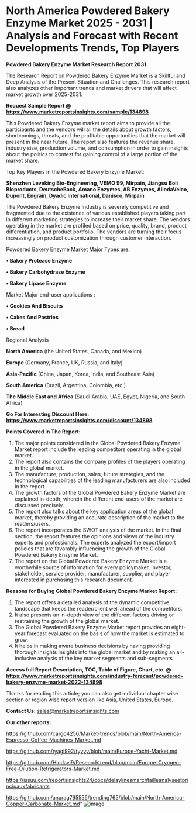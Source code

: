 # North America Powdered Bakery Enzyme Market 2025 - 2031 | Analysis and Forecast with Recent Developments Trends, Top Players

<strong>Powdered Bakery Enzyme Market Research Report 2031</strong>

The Research Report on Powdered Bakery Enzyme Market is a Skillful and Deep Analysis of the Present Situation and Challenges. This research report also analyzes other important trends and market drivers that will affect market growth over 2025-2031.

<strong>Request Sample Report @ <a href=https://www.marketreportsinsights.com/sample/134898>https://www.marketreportsinsights.com/sample/134898</a></strong>

This Powdered Bakery Enzyme market report aims to provide all the participants and the vendors will all the details about growth factors, shortcomings, threats, and the profitable opportunities that the market will present in the near future. The report also features the revenue share, industry size, production volume, and consumption in order to gain insights about the politics to contest for gaining control of a large portion of the market share.

Top Key Players in the Powdered Bakery Enzyme Market:

<strong>Shenzhen Leveking Bio-Engineering, VEMO 99, Mirpain, Jiangsu Boli Bioproducts, DeutscheBack, Amano Enzymes, AB Enzymes, AlindaVelco, Dupont, Engrain, Dyadic International, Danisco, Mirpain</strong>

The Powdered Bakery Enzyme Industry is severely competitive and fragmented due to the existence of various established players taking part in different marketing strategies to increase their market share. The vendors operating in the market are profiled based on price, quality, brand, product differentiation, and product portfolio. The vendors are turning their focus increasingly on product customization through customer interaction.

Powdered Bakery Enzyme Market Major Types are:

<strong>• Bakery Protease Enzyme

• Bakery Carbohydrase Enzyme

• Bakery Lipase Enzyme</strong>

Market Major end-user applications :

<strong>• Cookies And Biscuits

• Cakes And Pastries

• Bread</strong>

Regional Analysis

</u><strong><b>North America</b></strong> (the United States, Canada, and Mexico)

<strong><b>Europe </b></strong>(Germany, France, UK, Russia, and Italy)

<strong><b>Asia-Pacific</b></strong> (China, Japan, Korea, India, and Southeast Asia)

<strong><b>South America</b></strong> (Brazil, Argentina, Colombia, etc.)

<strong><b>The Middle East and Africa</b></strong> (Saudi Arabia, UAE, Egypt, Nigeria, and South Africa)

<strong>Go For Interesting Discount Here: <a href=https://www.marketreportsinsights.com/discount/134898>https://www.marketreportsinsights.com/discount/134898</a></strong>

<strong>Points Covered in The Report:</strong>
<ol>
  <li>The major points considered in the Global Powdered Bakery Enzyme Market report include the leading competitors operating in the global market.</li>
  <li>The report also contains the company profiles of the players operating in the global market.</li>
  <li>The manufacture, production, sales, future strategies, and the technological capabilities of the leading manufacturers are also included in the report.</li>
  <li>The growth factors of the Global Powdered Bakery Enzyme Market are explained in-depth, wherein the different end-users of the market are discussed precisely.</li>
  <li>The report also talks about the key application areas of the global market, thereby providing an accurate description of the market to the readers/users.</li>
  <li>The report incorporates the SWOT analysis of the market. In the final section, the report features the opinions and views of the industry experts and professionals. The experts analyzed the export/import policies that are favorably influencing the growth of the Global Powdered Bakery Enzyme Market.</li>
  <li>The report on the Global Powdered Bakery Enzyme Market is a worthwhile source of information for every policymaker, investor, stakeholder, service provider, manufacturer, supplier, and player interested in purchasing this research document.</li>
</ol>
<strong>Reasons for Buying Global Powdered Bakery Enzyme Market Report:</strong>

<ol>
  <li>The report offers a detailed analysis of the dynamic competitive landscape that keeps the reader/client well ahead of the competitors.</li>
  <li>It also presents an in-depth view of the different factors driving or restraining the growth of the global market.</li>
  <li>The Global Powdered Bakery Enzyme Market report provides an eight-year forecast evaluated on the basis of how the market is estimated to grow.</li>
  <li>It helps in making aware business decisions by having providing thorough insights insights into the global market and by making an all-inclusive analysis of the key market segments and sub-segments.</li>
</ol>
<strong>Access full Report Description, TOC, Table of Figure, Chart, etc. @ <a href=https://www.marketreportsinsights.com/industry-forecast/powdered-bakery-enzyme-market-2022-134898>https://www.marketreportsinsights.com/industry-forecast/powdered-bakery-enzyme-market-2022-134898</a></strong>


Thanks for reading this article; you can also get individual chapter wise section or region wise report version like Asia, United States, Europe.

<strong>Contact Us:</strong>
sales@marketreportsinsights.com

<strong>Our other reports:</strong>

<a href=https://github.com/cargo4256/Market-trends/blob/main/North-America-Espresso-Coffee-Machines-Market.md>https://github.com/cargo4256/Market-trends/blob/main/North-America-Espresso-Coffee-Machines-Market.md</a>

<a href=https://github.com/tyagi992/tyyyy/blob/main/Europe-Yacht-Market.md>https://github.com/tyagi992/tyyyy/blob/main/Europe-Yacht-Market.md</a>

<a href=https://github.com/Hindavi9/Researchtrend/blob/main/Europe-Cryogen-Free-Dilution-Refrigerators-Market.md>https://github.com/Hindavi9/Researchtrend/blob/main/Europe-Cryogen-Free-Dilution-Refrigerators-Market.md</a>

<a href=https://issuu.com/reportsinsights24/docs/delaylinesmarchtailleanalyseetprincipauxfabricants>https://issuu.com/reportsinsights24/docs/delaylinesmarchtailleanalyseetprincipauxfabricants</a>

<a href=https://github.com/anurag765555/trending765/blob/main/North-America-Copper-Carbonate-Market.md>https://github.com/anurag765555/trending765/blob/main/North-America-Copper-Carbonate-Market.md</a>"
![image](https://github.com/user-attachments/assets/c1d8cc16-f77d-4bd5-a67b-265bf87d5a1b)
